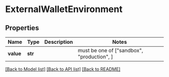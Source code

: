 # ExternalWalletEnvironment


## Properties
Name | Type | Description | Notes
------------ | ------------- | ------------- | -------------
**value** | **str** |  |  must be one of ["sandbox", "production", ]

[[Back to Model list]](../README.md#documentation-for-models) [[Back to API list]](../README.md#documentation-for-api-endpoints) [[Back to README]](../README.md)


